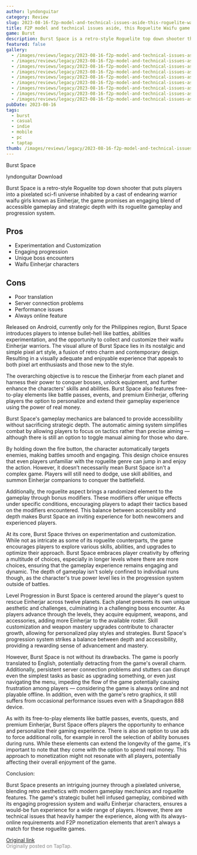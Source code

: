 ```yaml
---
author: lyndonguitar
category: Review
slug: 2023-08-16-f2p-model-and-technical-issues-aside-this-roguelite-waifu-game-is-fun-full-review-burs
title: F2P model and technical issues aside, this Roguelite Waifu game is fun | Full Review - Burst Space
game: Burst
description: Burst Space is a retro-style Roguelite top down shooter that puts players into a pixelated sci-fi universe inhabited by a cast of endearing warrior waifu girls known as Einherjar, the game promises an engaging blend of accessible gameplay and strategic depth with its roguelite gameplay and progression system.
featured: false
gallery:
  - /images/reviews/legacy/2023-08-16-f2p-model-and-technical-issues-aside-this-roguelite-waifu-game-is-fun--full-review---burs-0.avif
  - /images/reviews/legacy/2023-08-16-f2p-model-and-technical-issues-aside-this-roguelite-waifu-game-is-fun--full-review---burs-1.avif
  - /images/reviews/legacy/2023-08-16-f2p-model-and-technical-issues-aside-this-roguelite-waifu-game-is-fun--full-review---burs-2.avif
  - /images/reviews/legacy/2023-08-16-f2p-model-and-technical-issues-aside-this-roguelite-waifu-game-is-fun--full-review---burs-3.avif
  - /images/reviews/legacy/2023-08-16-f2p-model-and-technical-issues-aside-this-roguelite-waifu-game-is-fun--full-review---burs-4.avif
  - /images/reviews/legacy/2023-08-16-f2p-model-and-technical-issues-aside-this-roguelite-waifu-game-is-fun--full-review---burs-5.avif
  - /images/reviews/legacy/2023-08-16-f2p-model-and-technical-issues-aside-this-roguelite-waifu-game-is-fun--full-review---burs-6.avif
  - /images/reviews/legacy/2023-08-16-f2p-model-and-technical-issues-aside-this-roguelite-waifu-game-is-fun--full-review---burs-7.avif
  - /images/reviews/legacy/2023-08-16-f2p-model-and-technical-issues-aside-this-roguelite-waifu-game-is-fun--full-review---burs-8.avif
pubDate: 2023-08-16
tags:
  - burst
  - casual
  - indie
  - mobile
  - pc
  - taptap
thumb: /images/reviews/legacy/2023-08-16-f2p-model-and-technical-issues-aside-this-roguelite-waifu-game-is-fun--full-review---burs-0.avif
---
```


Burst Space

lyndonguitar
Download

Burst Space is a retro-style Roguelite top down shooter that puts players into a pixelated sci-fi universe inhabited by a cast of endearing warrior waifu girls known as Einherjar, the game promises an engaging blend of accessible gameplay and strategic depth with its roguelite gameplay and progression system.




## Pros
- Experimentation and Customization
- Engaging progression
- Unique boss encounters
- Waifu Einherjar characters





## Cons
- Poor translation
- Server connection problems
- Performance issues
- Always online feature


Released on Android, currently only for the Philippines region, Burst Space introduces players to intense bullet-hell like battles, abilities experimentation, and the opportunity to collect and customize their waifu Einherjar warriors. The visual allure of Burst Space lies in its nostalgic and simple pixel art style, a fusion of retro charm and contemporary design. Resulting in a visually adequate and enjoyable experience that appeals to both pixel art enthusiasts and those new to the style.

The overarching objective is to rescue the Einherjar from each planet and harness their power to conquer bosses, unlock equipment, and further enhance the characters' skills and abilities. Burst Space also features free-to-play elements like battle passes, events, and premium Einherjar, offering players the option to personalize and extend their gameplay experience using the power of real money.

Burst Space's gameplay mechanics are balanced to provide accessibility without sacrificing strategic depth. The automatic aiming system simplifies combat by allowing players to focus on tactics rather than precise aiming — although there is still an option to toggle manual aiming for those who dare.

By holding down the fire button, the character automatically targets enemies, making battles smooth and engaging. This design choice ensures that even players unfamiliar with the roguelite genre can jump in and enjoy the action. However, it doesn’t necessarily mean Burst Space isn't a complex game. Players will still need to dodge, use skill abilities, and summon Einherjar companions to conquer the battlefield.

Additionally, the roguelite aspect brings a randomized element to the gameplay through bonus modifiers. These modifiers offer unique effects under specific conditions, encouraging players to adapt their tactics based on the modifiers encountered. This balance between accessibility and depth makes Burst Space an inviting experience for both newcomers and experienced players.

At its core, Burst Space thrives on experimentation and customization. While not as intricate as some of its roguelite counterparts, the game encourages players to explore various skills, abilities, and upgrades to optimize their approach.  Burst Space embraces player creativity by offering a multitude of choices, especially in longer levels where there are more choices, ensuring that the gameplay experience remains engaging and dynamic. The depth of gameplay isn't solely confined to individual runs though, as the character's true power level lies in the progression system outside of battles.

Level Progression in Burst Space is centered around the player's quest to rescue Einherjar across twelve planets. Each planet presents its own unique aesthetic and challenges, culminating in a challenging boss encounter. As players advance through the levels, they acquire equipment, weapons, and accessories, adding more Einherjar to the available roster. Skill customization and weapon mastery upgrades contribute to character growth, allowing for personalized play styles and strategies. Burst Space's progression system strikes a balance between depth and accessibility, providing a rewarding sense of advancement and mastery.

However, Burst Space is not without its drawbacks. The game is poorly translated to English, potentially detracting from the game's overall charm. Additionally, persistent server connection problems and stutters can disrupt even the simplest tasks as basic as upgrading something, or even just navigating the menu, impeding the flow of the game potentially causing frustration among players — considering the game is always online and not playable offline. In addition, even with the game's retro graphics, it still suffers from occasional performance issues even with a Snapdragon 888 device.

As with its free-to-play elements like battle passes, events, quests, and premium Einherjar, Burst Space offers players the opportunity to enhance and personalize their gaming experience. There is also an option to use ads to force additional rolls, for example in reroll the selection of ability bonuses during runs. While these elements can extend the longevity of the game, it's important to note that they come with the option to spend real money. This approach to monetization might not resonate with all players, potentially affecting their overall enjoyment of the game.

Conclusion:

Burst Space presents an intriguing journey through a pixelated universe, blending retro aesthetics with modern gameplay mechanics and roguelite features. The game's strategic bullet hell infused gameplay, combined with its engaging progression system and waifu Einherjar characters, ensures a would-be fun experience for a wide range of players. However, there are technical issues that heavily hamper the experience, along with its always-online requirements and F2P monetization elements that aren’t always a match for these roguelite games.

[Original link](https://www.taptap.io/post/6148803)<br><span style="font-size: 0.95em; color: #888;">Originally posted on TapTap.</span>